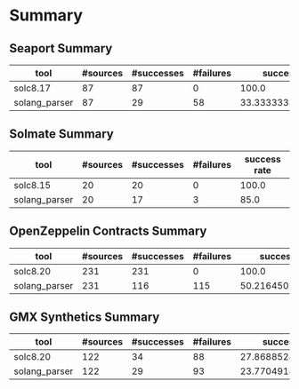 # Summary

## Seaport Summary

| **tool** | **#sources** | **#successes** | **#failures** | **success rate** |
| -------- | ------------ | -------------- | ------------- | ---------------- |
| solc8.17 | 87 | 87 | 0 | 100.0 |
| solang_parser | 87 | 29 | 58 | 33.333333333333336 |

## Solmate Summary

| **tool** | **#sources** | **#successes** | **#failures** | **success rate** |
| -------- | ------------ | -------------- | ------------- | ---------------- |
| solc8.15 | 20 | 20 | 0 | 100.0 |
| solang_parser | 20 | 17 | 3 | 85.0 |

## OpenZeppelin Contracts Summary

| **tool** | **#sources** | **#successes** | **#failures** | **success rate** |
| -------- | ------------ | -------------- | ------------- | ---------------- |
| solc8.20 | 231 | 231 | 0 | 100.0 |
| solang_parser | 231 | 116 | 115 | 50.21645021645022 |

## GMX Synthetics Summary

| **tool** | **#sources** | **#successes** | **#failures** | **success rate** |
| -------- | ------------ | -------------- | ------------- | ---------------- |
| solc8.20 | 122 | 34 | 88 | 27.868852459016395 |
| solang_parser | 122 | 29 | 93 | 23.770491803278688 |
